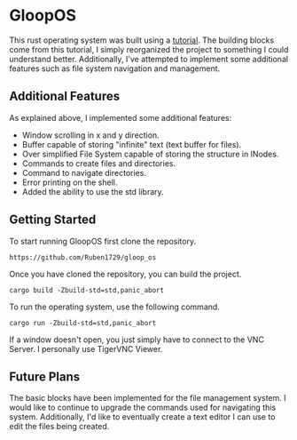 # GloopOS

This rust operating system was built using a [tutorial](https://os.phil-opp.com/). The building blocks come from this tutorial, I simply reorganized the project to something I could understand better. Additionally, I've attempted to implement some additional features such as file system navigation and management.

## Additional Features

As explained above, I implemented some additional features:

- Window scrolling in x and y direction.
- Buffer capable of storing "infinite" text (text buffer for files).
- Over simplified File System capable of storing the structure in INodes.
- Commands to create files and directories.
- Command to navigate directories.
- Error printing on the shell.
- Added the ability to use the std library.

## Getting Started

To start running GloopOS first clone the repository.

```shell
https://github.com/Ruben1729/gloop_os
```

Once you have cloned the repository, you can build the project.
```shell
cargo build -Zbuild-std=std,panic_abort
```

To run the operating system, use the following command.

```shell
cargo run -Zbuild-std=std,panic_abort
```

If a window doesn't open, you just simply have to connect to the VNC Server. I personally use TigerVNC Viewer.

## Future Plans

The basic blocks have been implemented for the file management system. I would like to continue to upgrade the commands used for navigating this system. Additionally, I'd like to eventually create a text editor I can use to edit the files being created.
